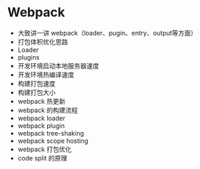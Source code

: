 # Webpack

* 大致讲一讲 webpack（loader、pugin、entry、output等方面）
* 打包体积优化思路
* Loader
* plugins
* 开发环境启动本地服务器速度
* 开发环境热编译速度
* 构建打包速度
* 构建打包大小
* webpack 热更新
* webpack 的构建流程
* webpack loader
* webpack plugin
* webpack tree-shaking
* webpack scope hosting
* webpack 打包优化
* code split 的原理